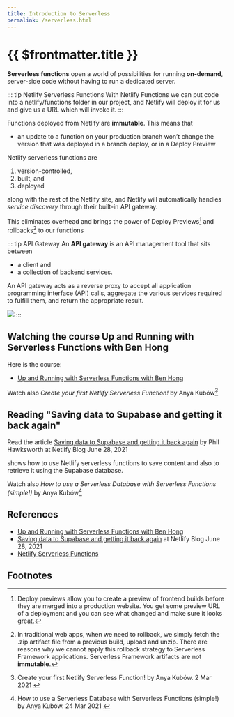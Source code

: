 ```yaml
---
title: Introduction to Serverless
permalink: /serverless.html
---
```

# {{ $frontmatter.title }}

**Serverless functions** open a world of possibilities for running **on-demand**, server-side code without having to run a dedicated server. 

::: tip Netlify Serverless Functions
With Netlify Functions we can put code into a netlify/functions folder in our project, and Netlify will deploy it for us and give us a URL which will invoke it.
:::

Functions deployed from Netlify are **immutable**. This means that 

* an update to a function on your production branch won’t change the version that was deployed in a branch deploy, or in a Deploy Preview

Netlify serverless functions are 

1. version-controlled, 
2. built, and 
3. deployed 
 
along with the rest of the Netlify site, and Netlify will automatically handles *service discovery* through their built-in API gateway. 

This eliminates overhead and brings the power of Deploy Previews[^1] and rollbacks[^2] to our functions

::: tip API Gateway
An **API gateway** is an API management tool that sits between 
* a client and 
* a collection of backend services. 
 
An API gateway acts as a reverse proxy to accept all application programming interface (API) calls, aggregate the various services required to fulfill them, and return the appropriate result.

![](/images/api-gateway.png)
:::

## Watching the course Up and Running with Serverless Functions with Ben Hong

Here is the course:

* [Up and Running with Serverless Functions with Ben Hong](https://explorers.netlify.com/learn/up-and-running-with-serverless-functions)

Watch also  *Create your first Netlify Serverless Function!* by Anya Kubów[^3]

## Reading "Saving data to Supabase and getting it back again"

Read the article [Saving data to Supabase and getting it back again](https://www.netlify.com/blog/2021/06/28/saving-data-to-supabase-and-getting-it-back-again/) by Phil Hawksworth at Netlify Blog June 28, 2021

shows how to use Netlify serverless functions to save content and also to retrieve it using the Supabase database.

Watch also *How to use a Serverless Database with Serverless Functions (simple!)* by Anya Kubów[^4]

## References

* [Up and Running with Serverless Functions with Ben Hong](https://explorers.netlify.com/learn/up-and-running-with-serverless-functions)
* [Saving data to Supabase and getting it back again](https://www.netlify.com/blog/2021/06/28/saving-data-to-supabase-and-getting-it-back-again/) at Netlify Blog June 28, 2021
* [Netlify Serverless Functions](https://docs.netlify.com/functions/overview/?_ga=2.94572636.1599880915.1669995646-1446704997.1668527962)

## Footnotes

[^1]:  Deploy previews allow you to create a preview of frontend builds before they are merged into a production website. You get some preview URL of a deployment and you can see what changed and make sure it looks great.
[^2]: In traditional web apps, when we need to rollback, we simply fetch the .zip artifact file from a previous build, upload and unzip.  There are reasons why we cannot apply this  rollback strategy to Serverless Framework applications. Serverless Framework artifacts are not **immutable**.
[^3]: Create your first Netlify Serverless Function! by Anya Kubów. 2 Mar 2021 <youtube id="n_KASTN0gUE"></youtube>
[^4]: How to use a Serverless Database with Serverless Functions (simple!) by Anya Kubów.  24 Mar 2021 <youtube id="4JK1XmqLqnw"></youtube> 
